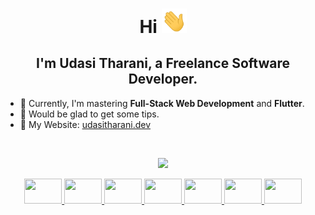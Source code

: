 <link rel="stylesheet" href="https://github.com/udasitharani/udasitharani/blob/master/readme.css" />

<h1 align="center">Hi <img src="https://raw.githubusercontent.com/ABSphreak/ABSphreak/master/gifs/Hi.gif" width="40px" /></h1>
<h2 align="center">I'm Udasi Tharani, a Freelance Software Developer.</h2>

- 🚀 Currently, I'm mastering **Full-Stack Web Development** and **Flutter**.
- 💬 Would be glad to get some tips.
- 📱 My Website: [udasitharani.dev](https://udasitharani.dev)
<br/>
<p align="center">
<img src="https://github-readme-stats-five-lyart.vercel.app/api?username=udasitharani&theme=react&show_icons=true" />
</p>

<p align="center">
    <a target="_blank" href="mailto: me@udasitharani.dev">
        <img src='https://github.com/udasitharani/udasitharani/blob/master/gmail.svg' width="60" height="40"/>
    </a>
    <a target="_blank" href="https://www.instagram.com/udasi.tharani/">
        <img src='https://github.com/udasitharani/udasitharani/blob/master/instagram.svg' width="60" height="40"/>
    </a>
    <a target="_blank" href="https://www.linkedin.com/in/udasi-tharani-bb3232193/">
        <img src='https://github.com/udasitharani/udasitharani/blob/master/linkedin.svg' width="60" height="40"/>
    </a>
    <a target="_blank" href="https://t.me/udasitharani">
        <img src='https://github.com/udasitharani/udasitharani/blob/master/telegram.svg' width="60" height="40"/>
    </a>
    <a target="_blank" href="https://medium.com/@udasitharani">
        <img src='https://github.com/udasitharani/udasitharani/blob/master/medium.svg' 
        width="60" height="40"/>
    </a>
    <a target="_blank" href="https://github.com/udasitharani">
        <img src='https://github.com/udasitharani/udasitharani/blob/master/github.svg'
        width="60" height="40"/>
    </a>
    <a target="_blank" href="https://twitter.com/TharaniUdasi">
        <img src='https://github.com/udasitharani/udasitharani/blob/master/twitter.svg'
        width="60" height="40"/>
    </a>
</p>
